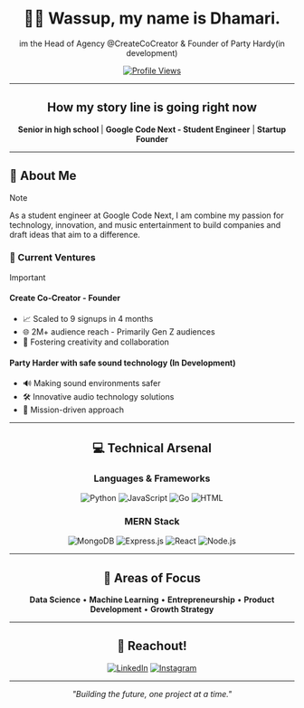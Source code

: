 <div align="center">

# 👋🏾 Wassup, my name is Dhamari.

im the Head of Agency @CreateCoCreator & Founder of Party Hardy(in development)

[![Profile Views](https://komarev.com/ghpvc/?username=redlover0&color=blueviolet)](https://github.com/redlover0)

</div>

---

<div align="center">

## How my story line is going right now

**Senior in high school** | **Google Code Next - Student Engineer** | **Startup Founder**

</div>

---

## 💫 About Me

> [!NOTE]
> As a student engineer at Google Code Next, I am combine my passion for technology, innovation, and music entertainment to build companies and draft ideas that aim to a difference.

### 🏢 Current Ventures

> [!IMPORTANT]
> #### Create Co-Creator - Founder
> - 📈 Scaled to 9 signups in 4 months
> - 🌐 2M+ audience reach - Primarily Gen Z audiences  
> - 🎯 Fostering creativity and collaboration
>
> #### Party Harder with safe sound technology (In Development)
> - 🔊 Making sound environments safer
> - 🛠️ Innovative audio technology solutions
> - 🌱 Mission-driven approach

---

<div align="center">

## 💻 Technical Arsenal

### Languages & Frameworks

![Python](https://img.shields.io/badge/Python-3776AB?style=for-the-badge&logo=python&logoColor=white)
![JavaScript](https://img.shields.io/badge/JavaScript-F7DF1E?style=for-the-badge&logo=javascript&logoColor=black)
![Go](https://img.shields.io/badge/Go-00ADD8?style=for-the-badge&logo=go&logoColor=white)
![HTML](https://img.shields.io/badge/HTML5-E34F26?style=for-the-badge&logo=html5&logoColor=white)

### MERN Stack
![MongoDB](https://img.shields.io/badge/MongoDB-47A248?style=for-the-badge&logo=mongodb&logoColor=white)
![Express.js](https://img.shields.io/badge/Express.js-000000?style=for-the-badge&logo=express&logoColor=white)
![React](https://img.shields.io/badge/React-61DAFB?style=for-the-badge&logo=react&logoColor=black)
![Node.js](https://img.shields.io/badge/Node.js-339933?style=for-the-badge&logo=nodedotjs&logoColor=white)

</div>

---

<div align="center">

## 🔧 Areas of Focus

**Data Science** • **Machine Learning** • **Entrepreneurship** • **Product Development** • **Growth Strategy**

</div>

---

<div align="center">

## 🤝 Reachout!

[![LinkedIn](https://img.shields.io/badge/LinkedIn-0077B5?style=for-the-badge&logo=linkedin&logoColor=white)](https://www.linkedin.com)
[![Instagram](https://img.shields.io/badge/Instagram-E4405F?style=for-the-badge&logo=instagram&logoColor=white)](https://www.instagram.com/dhamari.th/)

---

*"Building the future, one project at a time."*

</div>
